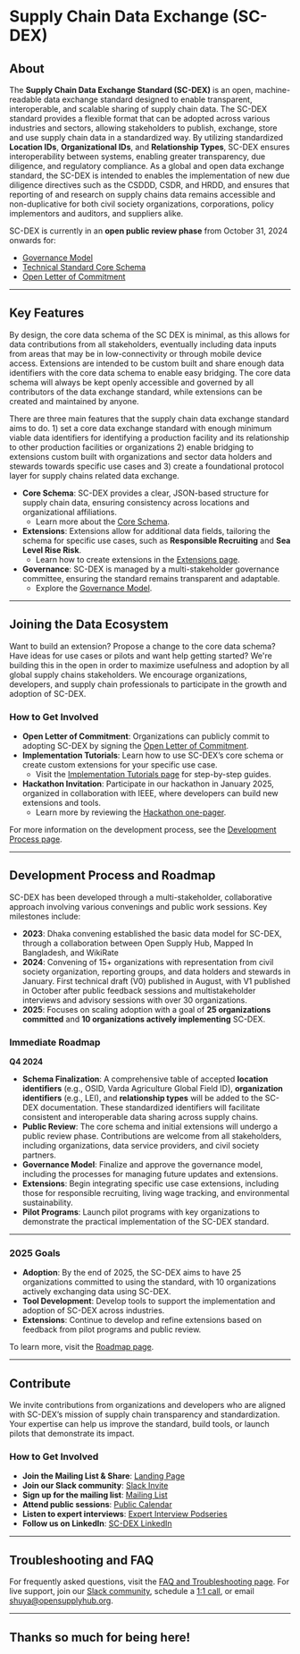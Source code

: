 # **Supply Chain Data Exchange (SC-DEX)**

## **About**

The **Supply Chain Data Exchange Standard (SC-DEX)** is an open, machine-readable data exchange standard designed to enable transparent, interoperable, and scalable sharing of supply chain data. The SC-DEX standard provides a flexible format that can be adopted across various industries and sectors, allowing stakeholders to publish, exchange, store and use supply chain data in a standardized way. By utilizing standardized **Location IDs**, **Organizational IDs**, and **Relationship Types**, SC-DEX ensures interoperability between systems, enabling greater transparency, due diligence, and regulatory compliance. As a global and open data exchange standard, the SC-DEX is intended to enables the implementation of new due diligence directives such as the CSDDD, CSDR, and HRDD, and ensures that reporting of and research on supply chains data remains accessible and non-duplicative for both civil society organizations, corporations, policy implementors and auditors, and suppliers alike.

SC-DEX is currently in an **open public review phase** from October 31, 2024 onwards for:
- [Governance Model](https://docs.google.com/document/d/1m4GJPTr-9cg9yE2G0cyFhhNl5qFRK6j8phr9oVKKgg4/edit)
- [Technical Standard Core Schema](https://github.com/opensupplyhub/supplychaindata.exchange/tree/main/schema)
- [Open Letter of Commitment](https://docs.google.com/document/d/1jRSpEStuhcdS_8SxBHLoW7PWaYlCTEtC1MLYJf_5avo/edit)

---

## **Key Features**

By design, the core data schema of the SC DEX is minimal, as this allows for data contributions from all stakeholders, eventually including data inputs from areas that may be in low-connectivity or through mobile device access. Extensions are intended to be custom built and share enough data identifiers with the core data schema to enable easy bridging. The core data schema will always be kept openly accessible and governed by all contributors of the data exchange standard, while extensions can be created and maintained by anyone.

There are three main features that the supply chain data exchange standard aims to do. 1) set a core data exchange standard with enough minimum viable data identifiers for identifying a production facility and its relationship to other production facilities or organizations 2) enable bridging to extensions custom built with organizations and sector data holders and stewards towards specific use cases and 3) create a foundational protocol layer for supply chains related data exchange.
  
- **Core Schema**: SC-DEX provides a clear, JSON-based structure for supply chain data, ensuring consistency across locations and organizational affiliations.
    - Learn more about the [Core Schema](https://github.com/opensupplyhub/supplychaindata.exchange/wiki/1.-Core-Schema).
- **Extensions**: Extensions allow for additional data fields, tailoring the schema for specific use cases, such as **Responsible Recruiting** and **Sea Level Rise Risk**.
    - Learn how to create extensions in the [Extensions page](https://github.com/opensupplyhub/supplychaindata.exchange/wiki/2.-Extensions-for-Use-Cases).
- **Governance**: SC-DEX is managed by a multi-stakeholder governance committee, ensuring the standard remains transparent and adaptable.
    - Explore the [Governance Model](https://github.com/opensupplyhub/supplychaindata.exchange/wiki/3.-Governance-Model).

---

## **Joining the Data Ecosystem**

Want to build an extension? Propose a change to the core data schema? Have ideas for use cases or pilots and want help getting started? We're building this in the open in order to maximize usefulness and adoption by all global supply chains stakeholders. We encourage organizations, developers, and supply chain professionals to participate in the growth and adoption of SC-DEX.

### **How to Get Involved**
- **Open Letter of Commitment**: Organizations can publicly commit to adopting SC-DEX by signing the [Open Letter of Commitment](https://github.com/opensupplyhub/supplychaindata.exchange/wiki/5.-Open-Letter-of-Commitment).
- **Implementation Tutorials**: Learn how to use SC-DEX’s core schema or create custom extensions for your specific use case.
    - Visit the [Implementation Tutorials page](https://github.com/opensupplyhub/supplychaindata.exchange/wiki/7.-Implementation-Tutorials) for step-by-step guides.
- **Hackathon Invitation**: Participate in our hackathon in January 2025, organized in collaboration with IEEE, where developers can build new extensions and tools.
    - Learn more by reviewing the [Hackathon one-pager](https://docs.google.com/document/d/1IRwKWZGFK8UZV21PYrqWcKy0JQi__W-A4MKd7MVd62w/edit).

For more information on the development process, see the [Development Process page](https://github.com/opensupplyhub/supplychaindata.exchange/wiki/4.-Development-Process).

---

## **Development Process and Roadmap**

SC-DEX has been developed through a multi-stakeholder, collaborative approach involving various convenings and public work sessions. Key milestones include:
- **2023**: Dhaka convening established the basic data model for SC-DEX, through a collaboration between Open Supply Hub, Mapped In Bangladesh, and WikiRate
- **2024**: Convening of 15+ organizations with representation from civil society organization, reporting groups, and data holders and stewards in January. First technical draft (V0) published in August, with V1 published in October after public feedback sessions and multistakeholder interviews and advisory sessions with over 30 organizations.
- **2025**: Focuses on scaling adoption with a goal of **25 organizations committed** and **10 organizations actively implementing** SC-DEX.

### Immediate Roadmap
**Q4 2024**

- **Schema Finalization**: A comprehensive table of accepted **location identifiers** (e.g., OSID, Varda Agriculture Global Field ID), **organization identifiers** (e.g., LEI), and **relationship types** will be added to the SC-DEX documentation. These standardized identifiers will facilitate consistent and interoperable data sharing across supply chains.
- **Public Review**: The core schema and initial extensions will undergo a public review phase. Contributions are welcome from all stakeholders, including organizations, data service providers, and civil society partners.
- **Governance Model**: Finalize and approve the governance model, including the processes for managing future updates and extensions.
- **Extensions**: Begin integrating specific use case extensions, including those for responsible recruiting, living wage tracking, and environmental sustainability.
- **Pilot Programs**: Launch pilot programs with key organizations to demonstrate the practical implementation of the SC-DEX standard.

---

### **2025 Goals**

- **Adoption**: By the end of 2025, the SC-DEX aims to have 25 organizations committed to using the standard, with 10 organizations actively exchanging data using SC-DEX.
- **Tool Development**: Develop tools to support the implementation and adoption of SC-DEX across industries.
- **Extensions**: Continue to develop and refine extensions based on feedback from pilot programs and public review.

To learn more, visit the [Roadmap page](https://github.com/opensupplyhub/supplychaindata.exchange/wiki/6.-Future-Roadmap).

---

## **Contribute**

We invite contributions from organizations and developers who are aligned with SC-DEX’s mission of supply chain transparency and standardization. Your expertise can help us improve the standard, build tools, or launch pilots that demonstrate its impact.

### **How to Get Involved**
- **Join the Mailing List & Share**: [Landing Page](https://supplychaindata.exchange/)
- **Join our Slack community**: [Slack Invite](https://join.slack.com/t/supplychainexchange/shared_invite/zt-2h2f0zvhe-J9ksFAHHtmYCs_I2_Nlr0g)
- **Sign up for the mailing list**: [Mailing List](https://supplychaindata.exchange/)
- **Attend public sessions**: [Public Calendar](https://calendar.google.com/calendar/u/0?cid=Y19mZDRkNWE3OTZlZDlhYTEwOTEwYWYxMGZhYWVkMDkyNDdjY2FjNzEzZWY5Yjc3Y2Y0ZDc4NzRkYjIwMzA0Mzk4QGdyb3VwLmNhbGVuZGFyLmdvb2dsZS5jb20)
- **Listen to expert interviews**: [Expert Interview Podseries](https://open.spotify.com/show/6Wwaw6Y0FqpoAcJmnvKzf1)
- **Follow us on LinkedIn**: [SC-DEX LinkedIn](https://www.linkedin.com/showcase/supply-chain-data-exchange/)

---

## **Troubleshooting and FAQ**

For frequently asked questions, visit the [FAQ and Troubleshooting page](./wiki/FAQ-and-Troubleshooting). For live support, join our [Slack community](https://join.slack.com/t/supplychainexchange/shared_invite/zt-2h2f0zvhe-J9ksFAHHtmYCs_I2_Nlr0g), schedule a [1:1 call](https://calendar.app.google/UYyr5qPvNd3RLn5K6), or email [shuya@opensupplyhub.org](mailto:shuya@opensupplyhub.org).

---

## Thanks so much for being here!
